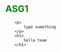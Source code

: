 # ASG1
<html>
    <head>
        <style>
            h1{
            color: green;
            }
        </style>
    </head>

        <p>
            type something 
        </p>
        <h1>
            hello team
        </h1>
</html>